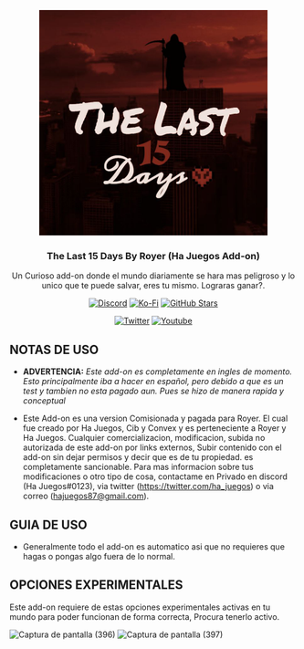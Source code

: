 <p align="center">
  <img src="https://github.com/HaJuegos/The-Last-15-Days/blob/main/.github/icon_template/pack_icon.png" alt="icon_addon" width=400>
  <h3 align="center">The Last 15 Days By Royer (Ha Juegos Add-on)</h3>
  
 <p align="center">
Un Curioso add-on donde el mundo diariamente se hara mas peligroso y lo unico que te puede salvar, eres tu mismo. Lograras ganar?.</p>
</p>

<p align="center">
  <a href="https://discord.gg/p6a7tqVJxn"><img src="https://img.shields.io/discord/782053401281429504?style=plastic&color=red&logo=discord&label=Server%20de%20Discord" alt="Discord "/></a>
  <a href="https://ko-fi.com/hajuegos0710"><img src="https://img.shields.io/npm/v/express?url=https://ko-fi.com/hajuegos0710&style=plastic&logo=kofi&label=Pagina%20De%20Donaciones&color=inactive" alt="Ko-Fi "/></a>
  <a href="https://github.com/HaJuegos/The-Last-15-Days"><img src="https://img.shields.io/github/stars/HaJuegos/The-Last-15-Days?label=Total%20de%20Estrellas&style=plastic&logo=github&color=blueviolet" alt="GitHub Stars "/></a>
</p>
<p align="center">
  <a href="https://twitter.com/ha_juegos?s=09"><img src="https://img.shields.io/twitter/follow/ha_juegos?style=plastic&color=success&logo=twitter&label=Seguidores" alt="Twitter "/></a>
  <a href="https://www.youtube.com/watch?v=SWd6QM0TTJo"><img src="https://img.shields.io/youtube/views/SWd6QM0TTJo?style=plastic&logo=youtube&color=red&label=Vistas%20Del%20Tutorial" alt="Youtube "/></a>
</p>

## NOTAS DE USO

- **ADVERTENCIA:** _Este add-on es completamente en ingles de momento. Esto principalmente iba a hacer en español, pero debido a que es un test y tambien no esta pagado aun. Pues se hizo de manera rapida y conceptual_

- Este Add-on es una version Comisionada y pagada para Royer. El cual fue creado por Ha Juegos, Cib y Convex y es perteneciente a Royer y Ha Juegos. Cualquier comercializacion, modificacion, subida no autorizada de este add-on por links externos, Subir contenido con el add-on sin dejar permisos y decir que es de tu propiedad. es completamente sancionable. Para mas informacion sobre tus modificaciones o otro tipo de cosa, contactame en Privado en discord (Ha Juegos#0123), via twitter (https://twitter.com/ha_juegos) o via correo (hajuegos87@gmail.com).

## GUIA DE USO

- Generalmente todo el add-on es automatico asi que no requieres que hagas o pongas algo fuera de lo normal.

## OPCIONES EXPERIMENTALES

Este add-on requiere de estas opciones experimentales activas en tu mundo para poder funcionan de forma correcta, Procura tenerlo activo.

![Captura de pantalla (396)](https://user-images.githubusercontent.com/102632956/169634712-cfa10b65-e98b-4500-a1ad-b2f9f38d0475.png)
![Captura de pantalla (397)](https://user-images.githubusercontent.com/102632956/169634717-6a40efa5-7fd3-4494-9646-45ccae2ba8a4.png)
